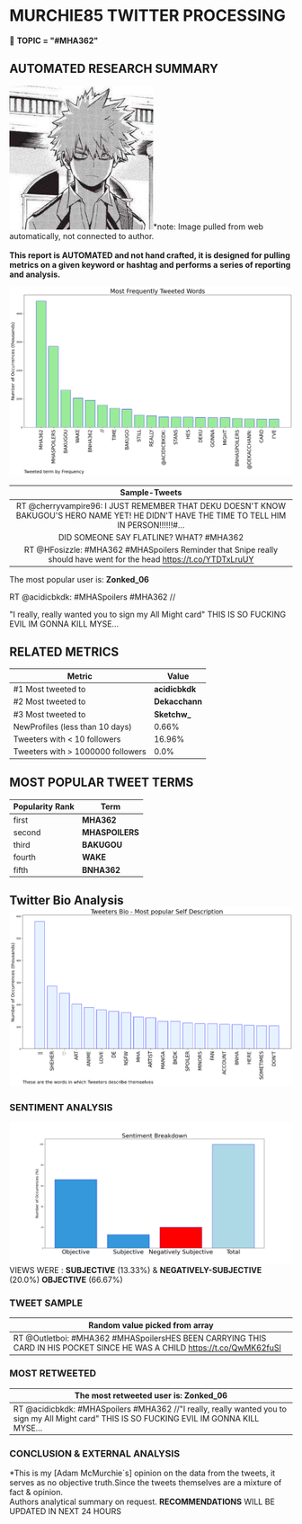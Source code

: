 # MURCHIE85 TWITTER PROCESSING 
&#x1F34E; **TOPIC = "#MHA362"**

## AUTOMATED RESEARCH SUMMARY

![image](assets/2022-08-03hashtagImage.png)*note: Image pulled from web automatically, not connected to author.
<br></br>
<b> This report is AUTOMATED and not hand crafted, it is designed for pulling metrics on a given keyword or hashtag and performs a series of reporting and analysis.</b>



![image](assets/2022-08-03TWEETS.png)



|                **Sample-Tweets**        |
| :-------------: |
| RT @cherryvampire96: I JUST REMEMBER THAT DEKU DOESN'T KNOW BAKUGOU'S HERO NAME YET! HE DIDN'T HAVE THE TIME TO TELL HIM IN PERSON!!!!!!#… |
| DID SOMEONE SAY FLATLINE? WHAT? #MHA362 |
| RT @HFosizzle: #MHA362 #MHASpoilers Reminder that Snipe really should have went for the head https://t.co/YTDTxLruUY |

The most popular user is: **Zonked_06**
<div class="alert alert-block alert-danger"> RT @acidicbkdk: #MHASpoilers #MHA362 //

"I really, really wanted you to sign my All Might card" THIS IS SO FUCKING EVIL IM GONNA KILL MYSE…</div>

## RELATED METRICS<br>
| Metric | Value |
| ------------- | ------------- |
| #1 Most tweeted to  | **acidicbkdk** |
| #2 Most tweeted to  | **Dekacchann** |
| #3 Most tweeted to  | **Sketchw_** |
| NewProfiles (less than 10 days) | 0.66%  |
| Tweeters with < 10 followers  | 16.96%|
| Tweeters with > 1000000 followers  | 0.0%  |



## MOST POPULAR TWEET TERMS 


| Popularity Rank  | Term |
| ------------- | ------------- |
| first  | **MHA362**  |
| second  | **MHASPOILERS**  |
| third  | **BAKUGOU** |
| fourth  | **WAKE**  |
| fifth  | **BNHA362**  |


## Twitter Bio Analysis![image](assets/2022-08-03BIO.png)
### SENTIMENT ANALYSIS
![image](assets/2022-08-03sentiment.png)
VIEWS WERE : **SUBJECTIVE**  (13.33%) & **NEGATIVELY-SUBJECTIVE** (20.0%) **OBJECTIVE** (66.67%)

### TWEET SAMPLE 
| Random value picked from array |
| ------------- |
|RT @Outletboi: #MHA362 #MHASpoilersHES BEEN CARRYING THIS CARD IN HIS POCKET SINCE HE WAS A CHILD https://t.co/QwMK62fuSl |

### MOST RETWEETED 

| The most retweeted user is: **Zonked_06**  |
| ------------- |
| RT @acidicbkdk: #MHASpoilers #MHA362 //"I really, really wanted you to sign my All Might card" THIS IS SO FUCKING EVIL IM GONNA KILL MYSE… |

### CONCLUSION & EXTERNAL ANALYSIS

*This is my [Adam McMurchie`s] opinion on the data from the tweets, it serves as no objective truth.Since the tweets themselves are a mixture of fact & opinion.<br>
Authors analytical summary on request.
**RECOMMENDATIONS** WILL BE UPDATED IN NEXT  24 HOURS <br>